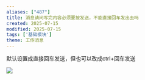 ```yaml
---
aliases: ["487"]
title: 消息请问写完内容必须要按发送，不能直接回车发出去吗
created: 2025-07-15
modified: 2025-07-15
tags: ['基础模块']
theme: 工作消息
---
```


默认设置成直接回车发送，但也可以改成ctrl+回车发送

![](https://myhelpdoc.oss-cn-heyuan.aliyuncs.com/mdimages/9fbc2af05a5f517bb564478c85e106d7.jpg)